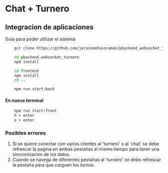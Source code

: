 # Chat + Turnero
## Integracion de aplicaciones

Guia para poder utilizar el sistema

```bash
    git clone https://github.com/jeronimohuincaman/pbackend_websocket_turnero.git
```
```bash
    cd pbackend_websocket_turnero
    npm install
```
```bash
    cd frontend
    npm install
    cd ..
```
```bash
    npm run start:back
```
#### En nueva terminal
```bash
    npm run start:front
    h + enter
    o + enter
```

### Posibles errores
1. Si se quiere conectar con varios clientes al 'turnero' o al 'chat' se debe refrescar la pagina en ambas pestañas al mismo tiempo para tener una sincronizacion de los datos.
2. Cuando se navega de diferentes pestañas al 'turnero' se debe refrescar la pestaña para que carguen los turnos.
